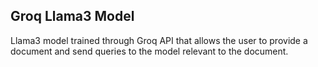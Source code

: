 ## Groq Llama3 Model 

Llama3 model trained through Groq API that allows the user to provide a document and send queries to the model relevant to the document.


